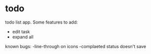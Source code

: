# todo
todo list app.
Some features to add:
- edit task
- expand all

known bugs:
-line-through on icons
-complaeted status doesn't save
